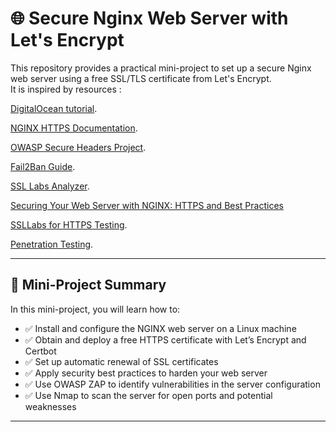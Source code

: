 # 🌐 Secure Nginx Web Server with Let's Encrypt

This repository provides a practical mini-project to set up a secure Nginx web server using a free SSL/TLS certificate from Let's Encrypt.  
It is inspired by resources :

[DigitalOcean tutorial](https://www.digitalocean.com/community/tutorials/how-to-secure-nginx-with-let-s-encrypt-on-ubuntu-20-04).

[NGINX HTTPS Documentation](https://nginx.org/en/docs/http/configuring_https_servers.html).

[OWASP Secure Headers Project](https://owasp.org/www-project-secure-headers).

[Fail2Ban Guide](https://www.fail2ban.org).

[SSL Labs Analyzer](https://www.ssllabs.com/ssltest/).

[Securing Your Web Server with NGINX: HTTPS and Best Practices](https://medium.com/@mathur.danduprolu/securing-your-web-server-with-nginx-https-and-best-practices-part-5-7-99ad19bf5b1f)

[SSLLabs for HTTPS Testing](https://www.ssllabs.com/).

[Penetration Testing](http://vulnweb.com/).



---

## 🚀 Mini-Project Summary

In this mini-project, you will learn how to:
<ul>
  <li>✅ Install and configure the NGINX web server on a Linux machine</li>
  <li>✅ Obtain and deploy a free HTTPS certificate with Let’s Encrypt and Certbot</li>
  <li>✅ Set up automatic renewal of SSL certificates</li>
  <li>✅ Apply security best practices to harden your web server</li>
  <li>✅ Use OWASP ZAP to identify vulnerabilities in the server configuration</li>
  <li>✅ Use Nmap to scan the server for open ports and potential weaknesses</li>
</ul>




---
